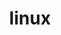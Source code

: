 ---
sub_projects:
- project_email: linux-acpi@vger.kernel.org
  project_link_name: linux-acpi
  project_maintainers: ''
  project_name: linux-acpi
  project_patches_project_url: http://patches.linaro.org/api/projects/185/?format=json
  project_scm_project_url: git://git.kernel.org/pub/scm/linux/kernel/git/torvalds/linux.git
  project_project_url: n/a
- project_email: linux-arm-kernel@lists.infradead.org
  project_link_name: linux-arm-kernel
  project_maintainers: ''
  project_name: linux-arm-kernel
  project_patches_project_url: http://patches.linaro.org/api/projects/12/?format=json
  project_scm_project_url: git://git.kernel.org/pub/scm/linux/kernel/git/torvalds/linux.git
  project_project_url: https://git.kernel.org/pub/scm/linux/kernel/git/torvalds/linux.git/commit/
- project_email: linux-arm-msm@vger.kernel.org
  project_link_name: linux-arm-msm
  project_maintainers: ''
  project_name: linux-arm-msm
  project_patches_project_url: http://patches.linaro.org/api/projects/196/?format=json
  project_scm_project_url: git://git.kernel.org/pub/scm/linux/kernel/git/stable/linux-stable.git
  project_project_url: https://git.kernel.org/pub/scm/linux/kernel/git/stable/linux.git/commit
- project_email: linux-bluetooth@vger.kernel.org
  project_link_name: linux-bluetooth
  project_maintainers: ''
  project_name: linux-bluetooth
  project_patches_project_url: http://patches.linaro.org/api/projects/133/?format=json
  project_scm_project_url: git://git.kernel.org/pub/scm/linux/kernel/git/bluetooth/bluetooth-next.git
  project_project_url: n/a
- project_email: linux-crypto@vger.kernel.org
  project_link_name: linux-crypto
  project_maintainers: ''
  project_name: linux-crypto
  project_patches_project_url: http://patches.linaro.org/api/projects/136/?format=json
  project_scm_project_url: git://git.kernel.org/pub/scm/linux/kernel/git/herbert/crypto-2.6.git
  project_project_url: n/a
- project_email: linux-efi@vger.kernel.org
  project_link_name: linux-efi
  project_maintainers: ''
  project_name: linux-efi
  project_patches_project_url: http://patches.linaro.org/api/projects/209/?format=json
  project_scm_project_url: git://git.kernel.org/pub/scm/linux/kernel/git/torvalds/linux.git
  project_project_url: http://git.kernel.org/?p=linux/kernel/git/torvalds/linux.git;a=commit;h=
- project_email: linux-fbdev@vger.kernel.org
  project_link_name: linux-fbdev
  project_maintainers: ''
  project_name: linux-fbdev
  project_patches_project_url: http://patches.linaro.org/api/projects/131/?format=json
  project_scm_project_url: https://github.com/schandinat/linux-2.6.git
  project_project_url: n/a
- project_email: linux-gpio@vger.kernel.org
  project_link_name: linux-gpio
  project_maintainers: ''
  project_name: linux-gpio
  project_patches_project_url: http://patches.linaro.org/api/projects/186/?format=json
  project_scm_project_url: git://git.kernel.org/pub/scm/linux/kernel/git/linusw/linux-gpio.git
  project_project_url: http://git.kernel.org/cgit/linux/kernel/git/linusw/linux-gpio.git/commit/?id=
- project_email: linux-i2c@vger.kernel.org
  project_link_name: linux-i2c
  project_maintainers: ''
  project_name: linux-i2c
  project_patches_project_url: http://patches.linaro.org/api/projects/27/?format=json
  project_scm_project_url: git://git.kernel.org/pub/scm/linux/kernel/git/jdelvare/staging.git
  project_project_url: http://git.kernel.org/?p=linux/kernel/git/jdelvare/staging.git;a=commit;h=
- project_email: linux-input@vger.kernel.org
  project_link_name: linux-input
  project_maintainers: ''
  project_name: linux-input
  project_patches_project_url: http://patches.linaro.org/api/projects/124/?format=json
  project_scm_project_url: git://git.kernel.org/pub/scm/linux/kernel/git/dtor/input.git
  project_project_url: http://git.kernel.org/?p=linux/kernel/git/dtor/input.git;a=commit;h=
- project_email: linux-kernel@vger.kernel.org
  project_link_name: linux-kernel
  project_maintainers: ''
  project_name: linux-kernel
  project_patches_project_url: http://patches.linaro.org/api/projects/11/?format=json
  project_scm_project_url: git://git.kernel.org/pub/scm/linux/kernel/git/torvalds/linux.git
  project_project_url: https://git.kernel.org/pub/scm/linux/kernel/git/torvalds/linux.git/commit
- project_email: linux-kselftest@vger.kernel.org
  project_link_name: linux-kselftest
  project_maintainers: ''
  project_name: linux-kselftest
  project_patches_project_url: http://patches.linaro.org/api/projects/233/?format=json
  project_scm_project_url: git://git.kernel.org/pub/scm/linux/kernel/git/shuah/linux-kselftest.git
  project_project_url: https://git.kernel.org/cgit/linux/kernel/git/shuah/linux-kselftest.git/commit/?id=
- project_email: linux-leds@vger.kernel.org
  project_link_name: linux-leds
  project_maintainers: ''
  project_name: linux-leds
  project_patches_project_url: http://patches.linaro.org/api/projects/128/?format=json
  project_scm_project_url: git://git.kernel.org/pub/scm/linux/kernel/git/cooloney/linux-leds.git
  project_project_url: n/a
- project_email: linux-media@vger.kernel.org
  project_link_name: linux-media
  project_maintainers: ''
  project_name: linux-media
  project_patches_project_url: http://patches.linaro.org/api/projects/123/?format=json
  project_scm_project_url: git://git.kernel.org/pub/scm/linux/kernel/git/torvalds/linux.git
  project_project_url: http://git.kernel.org/?p=linux/kernel/git/torvalds/linux-2.6.git;a=commit;h=
- project_email: linux-mm@kvack.org
  project_link_name: linux-mm
  project_maintainers: ''
  project_name: linux-mm
  project_patches_project_url: http://patches.linaro.org/api/projects/137/?format=json
  project_scm_project_url: git://git.kernel.org/pub/scm/linux/kernel/git/torvalds/linux.git
  project_project_url: n/a
- project_email: linux-mmc@vger.kernel.org
  project_link_name: linux-mmc
  project_maintainers: ''
  project_name: linux-mmc
  project_patches_project_url: http://patches.linaro.org/api/projects/18/?format=json
  project_scm_project_url: git://git.kernel.org/pub/scm/linux/kernel/git/cjb/mmc.git
  project_project_url: http://git.kernel.org/?p=linux/kernel/git/cjb/mmc.git;a=commit;h=
- project_email: linux-mtd@lists.infradead.org
  project_link_name: linux-mtd
  project_maintainers: ''
  project_name: linux-mtd
  project_patches_project_url: http://patches.linaro.org/api/projects/132/?format=json
  project_scm_project_url: git://git.infradead.org/users/dedekind/l2-mtd.git
  project_project_url: n/a
- project_email: linux-omap@vger.kernel.org
  project_link_name: linux-omap
  project_maintainers: ''
  project_name: linux-omap
  project_patches_project_url: http://patches.linaro.org/api/projects/28/?format=json
  project_scm_project_url: git://git.kernel.org/pub/scm/linux/kernel/git/tmlind/linux-omap.git
  project_project_url: http://git.kernel.org/?p=linux/kernel/git/tmlind/linux-omap.git;a=commit;h=
- project_email: linux-pm@vger.kernel.org
  project_link_name: linux-pm
  project_maintainers: ''
  project_name: linux-pm
  project_patches_project_url: http://patches.linaro.org/api/projects/139/?format=json
  project_scm_project_url: git://git.kernel.org/pub/scm/linux/kernel/git/torvalds/linux.git
  project_project_url: https://git.kernel.org/pub/scm/linux/kernel/git/torvalds/linux.git/commit
- project_email: linux-rt-users@vger.kernel.org
  project_link_name: linux-rt-users
  project_maintainers: ''
  project_name: Linux RT Users
  project_patches_project_url: http://patches.linaro.org/api/projects/195/?format=json
  project_scm_project_url: git://git.kernel.org/pub/scm/linux/kernel/git/rt/linux-stable-rt.git
  project_project_url: n/a
- project_email: linux-samsung-soc@vger.kernel.org
  project_link_name: linux-samsung-soc
  project_maintainers: ''
  project_name: linux-samsung-soc
  project_patches_project_url: http://patches.linaro.org/api/projects/29/?format=json
  project_scm_project_url: git://git.kernel.org/pub/scm/linux/kernel/git/kgene/linux-samsung.git
  project_project_url: https://git.kernel.org/cgit/linux/kernel/git/kgene/linux-samsung.git/commit/?id=
- project_email: linux-scsi@vger.kernel.org
  project_link_name: linux-scsi
  project_maintainers: ''
  project_name: linaro-scsi
  project_patches_project_url: http://patches.linaro.org/api/projects/127/?format=json
  project_scm_project_url: git://git.kernel.org/pub/scm/linux/kernel/git/jejb/scsi.git
  project_project_url: n/a
- project_email: linux-serial@vger.kernel.org
  project_link_name: linux-serial
  project_maintainers: ''
  project_name: linux-serial
  project_patches_project_url: http://patches.linaro.org/api/projects/138/?format=json
  project_scm_project_url: git://git.kernel.org/pub/scm/linux/kernel/git/gregkh/tty.git
  project_project_url: n/a
- project_email: linux-spi@vger.kernel.org
  project_link_name: linux-spi
  project_maintainers: ''
  project_name: Linux SPI
  project_patches_project_url: http://patches.linaro.org/api/projects/96/?format=json
  project_scm_project_url: git://git.kernel.org/pub/scm/linux/kernel/git/torvalds/linux.git
  project_project_url: https://git.kernel.org/pub/scm/linux/kernel/git/torvalds/linux.git/commit
- project_email: stable@vger.kernel.org
  project_link_name: linux-stable
  project_maintainers: ''
  project_name: Linux Stable
  project_patches_project_url: http://patches.linaro.org/api/projects/198/?format=json
  project_scm_project_url: git://git.kernel.org/pub/scm/linux/kernel/git/stable/linux-stable.git
  project_project_url: https://git.kernel.org/cgit/linux/kernel/git/stable/linux-stable.git/commit/?id=
- project_email: devel@driverdev.osuosl.org
  project_link_name: linux-staging
  project_maintainers: ''
  project_name: linux-staging
  project_patches_project_url: http://patches.linaro.org/api/projects/129/?format=json
  project_scm_project_url: git://git.kernel.org/pub/scm/linux/kernel/git/gregkh/staging.git
  project_project_url: n/a
- project_email: linux-usb@vger.kernel.org
  project_link_name: linux-usb
  project_maintainers: ''
  project_name: linux-usb
  project_patches_project_url: http://patches.linaro.org/api/projects/20/?format=json
  project_scm_project_url: git://git.kernel.org/pub/scm/linux/kernel/git/gregkh/usb.git
  project_project_url: http://git.kernel.org/?p=linux/kernel/git/gregkh/usb-2.6.git;a=commit;h=
- project_email: linux-watchdog@vger.kernel.org
  project_link_name: linux-watchdog
  project_maintainers: ''
  project_name: linux-watchdog
  project_patches_project_url: http://patches.linaro.org/api/projects/134/?format=json
  project_scm_project_url: ''
  project_project_url: n/a
- project_email: linux-wireless@vger.kernel.org
  project_link_name: linux-wireless
  project_maintainers: ''
  project_name: Linux wireless
  project_patches_project_url: http://patches.linaro.org/api/projects/119/?format=json
  project_scm_project_url: git://git.kernel.org/pub/scm/linux/kernel/git/linville/wireless-next.git
  project_project_url: http://git.kernel.org/?p=linux/kernel/git/linville/wireless-next.git;a=commit;h=
title: linux
---